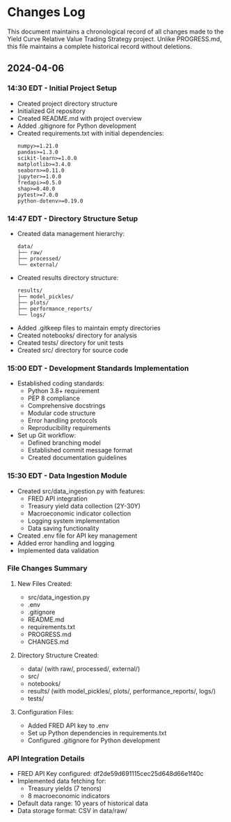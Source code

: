 # Changes Log

This document maintains a chronological record of all changes made to the Yield Curve Relative Value Trading Strategy project. Unlike PROGRESS.md, this file maintains a complete historical record without deletions.

## 2024-04-06

### 14:30 EDT - Initial Project Setup
- Created project directory structure
- Initialized Git repository
- Created README.md with project overview
- Added .gitignore for Python development
- Created requirements.txt with initial dependencies:
  ```
  numpy>=1.21.0
  pandas>=1.3.0
  scikit-learn>=1.0.0
  matplotlib>=3.4.0
  seaborn>=0.11.0
  jupyter>=1.0.0
  fredapi>=0.5.0
  shap>=0.40.0
  pytest>=7.0.0
  python-dotenv>=0.19.0
  ```

### 14:47 EDT - Directory Structure Setup
- Created data management hierarchy:
  ```
  data/
  ├── raw/
  ├── processed/
  └── external/
  ```
- Created results directory structure:
  ```
  results/
  ├── model_pickles/
  ├── plots/
  ├── performance_reports/
  └── logs/
  ```
- Added .gitkeep files to maintain empty directories
- Created notebooks/ directory for analysis
- Created tests/ directory for unit tests
- Created src/ directory for source code

### 15:00 EDT - Development Standards Implementation
- Established coding standards:
  - Python 3.8+ requirement
  - PEP 8 compliance
  - Comprehensive docstrings
  - Modular code structure
  - Error handling protocols
  - Reproducibility requirements
- Set up Git workflow:
  - Defined branching model
  - Established commit message format
  - Created documentation guidelines

### 15:30 EDT - Data Ingestion Module
- Created src/data_ingestion.py with features:
  - FRED API integration
  - Treasury yield data collection (2Y-30Y)
  - Macroeconomic indicator collection
  - Logging system implementation
  - Data saving functionality
- Created .env file for API key management
- Added error handling and logging
- Implemented data validation

### File Changes Summary
1. New Files Created:
   - src/data_ingestion.py
   - .env
   - .gitignore
   - README.md
   - requirements.txt
   - PROGRESS.md
   - CHANGES.md

2. Directory Structure Created:
   - data/ (with raw/, processed/, external/)
   - src/
   - notebooks/
   - results/ (with model_pickles/, plots/, performance_reports/, logs/)
   - tests/

3. Configuration Files:
   - Added FRED API key to .env
   - Set up Python dependencies in requirements.txt
   - Configured .gitignore for Python development

### API Integration Details
- FRED API Key configured: df2de59d691115cec25d648d66e1f40c
- Implemented data fetching for:
  - Treasury yields (7 tenors)
  - 8 macroeconomic indicators
- Default data range: 10 years of historical data
- Data storage format: CSV in data/raw/ 